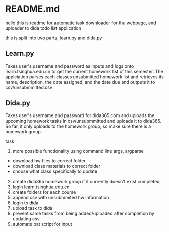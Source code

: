 # README.md

hello this is readme for automatic task downloader for thu webpage, and uploader to dida todo list application

this is split into two parts, learn.py and dida.py

## Learn.py
Takes user's username and password as inputs and logs onto learn.tsinghua.edu.cn to get the current homework list of this semester. The applciation parses each classes unsubmitted homework list and retrieves its name, description, the date assigned, and the date due and outputs it to csv/unsubmmitted.csv

## Dida.py
Takes user's username and password for dida365.com and uploads the upcoming homework tasks in csv/unsubmmitted and uploads it to dida365. So far, it only uploads to the homework group, so make sure there is a homework group.

task
1. more possible functionality using command line args, argparse
  - download hw files to correct folder
  - download class materials to correct folder
  - choose what class specifically to update
2. create dida365 homework group if it currently doesn't exist
completed
1. login learn.tsinghua.edu.cn
2. create folders for each course
3. append csv with unsubmmited hw information
4. login to dida
5. upload task to dida
6. prevent same tasks from being added/uploaded after completion by updating csv
7. automate bat script for input
